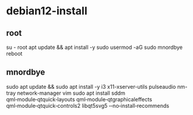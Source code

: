 # debian12-install
## root
su - root
apt update && apt install -y sudo
usermod -aG sudo mnordbye
reboot
## mnordbye
sudo apt update && sudo apt install -y i3 x11-xserver-utils pulseaudio nm-tray network-manager vim
sudo apt install sddm qml‑module‑qtquick‑layouts qml‑module‑qtgraphicaleffects qml‑module‑qtquick‑controls2 libqt5svg5 ‑‑no‑install‑recommends


